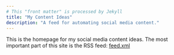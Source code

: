 ```yaml
---
# This "front matter" is processed by Jekyll
title: "My Content Ideas"
description: "A feed for automating social media content."
---
```


This is the homepage for my social media content ideas. The most important part of this site is the RSS feed: [feed.xml](/feed.xml)
